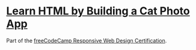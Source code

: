 # [Learn HTML by Building a Cat Photo App](https://amandapennell.github.io/cat-photo-app/)
Part of the [freeCodeCamp Responsive Web Design Certification](https://www.freecodecamp.org/learn/2022/responsive-web-design/). 